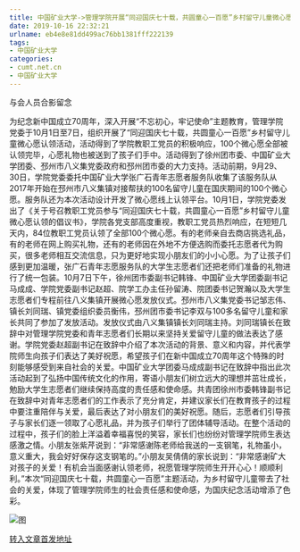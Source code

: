 ```yaml
---
title: 中国矿业大学->管理学院开展“同迎国庆七十载，共圆童心一百愿”乡村留守儿童微心愿认领活动 | cumt.net.cn
date: 2019-10-16 22:32:21
urlname: eb4e8e81dd499ac76bb1381fff222139
tags: 
- 中国矿业大学
categories:
- cumt.net.cn
- 中国矿业大学
---
```

与会人员合影留念

为纪念新中国成立70周年，深入开展“不忘初心，牢记使命”主题教育，管理学院党委于10月1日至7日，组织开展了“同迎国庆七十载，共圆童心一百愿”乡村留守儿童微心愿认领活动，活动得到了学院教职工党员的积极响应，100个微心愿全部被认领完毕，心愿礼物也被送到了孩子们手中。活动得到了徐州团市委、中国矿业大学团委、邳州市八义集党委政府和邳州团市委的大力支持。活动前期，9月29、30日，学院党委委托中国矿业大学张广石青年志愿者服务队收集了该服务队从2017年开始在邳州市八义集镇对接帮扶的100名留守儿童在国庆期间的100个微心愿。服务队还为本次活动设计开发了微心愿线上认领平台。10月1日，学院党委发出了《关于号召教职工党员参与“同迎国庆七十载，共圆童心一百愿”乡村留守儿童微心愿认领的倡议书》，学院各党支部高度重视，教职工党员热烈响应，在短短几天内，84位教职工党员认领了全部100个微心愿。有的老师亲自去商店挑选礼品，有的老师在网上购买礼物，还有的老师因在外地不方便选购而委托志愿者代为购买，很多老师相互交流信息，只为更好地实现小朋友们的小小心愿。为了让孩子们感到更加温暖，张广石青年志愿服务队的大学生志愿者们还把老师们准备的礼物进行了统一包装。10月7日下午，徐州团市委副书记韩锋、中国矿业大学团委副书记马成成、学院党委副书记赵超、院学工办主任孙留涛、院团委书记贺瀚以及大学生志愿者们专程前往八义集镇开展微心愿发放仪式。邳州市八义集党委书记邹志伟、镇长刘同瑞、镇党委组织委员衡伟，邳州团市委书记李双与100多名留守儿童和家长共同了参加了发放活动。发放仪式由八义集镇镇长刘同瑞主持。刘同瑞镇长在致辞中对管理学院党委和青年志愿者们长期以来坚持关爱留守儿童的做法表达了感谢。学院党委赵超副书记在致辞中介绍了本次活动的背景、意义和内容，并代表学院师生向孩子们表达了美好祝愿，希望孩子们在新中国成立70周年这个特殊的时刻能够感受到来自社会的关爱。中国矿业大学团委马成成副书记在致辞中指出此次活动起到了弘扬中国传统文化的作用，寄语小朋友们树立远大的理想并茁壮成长，勉励大学生志愿者们继续保持高度的责任感和使命感。共青团徐州市委韩锋副书记在致辞中对青年志愿者们的工作表示了充分肯定，并建议家长们在教育孩子的过程中要注重陪伴与关爱，最后表达了对小朋友们的美好祝愿。随后，志愿者们引导孩子与家长们逐一领取了心愿礼品，并为孩子们举行了团体辅导活动。在整个活动的过程中，孩子们的脸上洋溢着幸福喜悦的笑容，家长们也纷纷对管理学院师生表达感激之情。小朋友张紫芹说到：“非常感谢陈老师给我送的一支钢笔，礼物虽小，意义重大，我会好好保存这支钢笔的。”小朋友吴倩倩的家长说到：“非常感谢矿大对孩子的关爱！有机会当面感谢认领老师，祝愿管理学院师生开开心心！顺顺利利。”本次“同迎国庆七十载，共圆童心一百愿”主题活动，为乡村留守儿童带去了社会的关爱，体现了管理学院师生的社会责任感和使命感，为国庆纪念活动增添了色彩。 

![图](http://xwzx.cumt.edu.cn/_upload/article/images/04/f4/c4d754e642cca4a84712c8a7ba87/86707c86-2781-471f-a800-b869fc227808.jpg)

[转入文章首发地址](http://xwzx.cumt.edu.cn/4a/f5/c523a543477/page.htm)